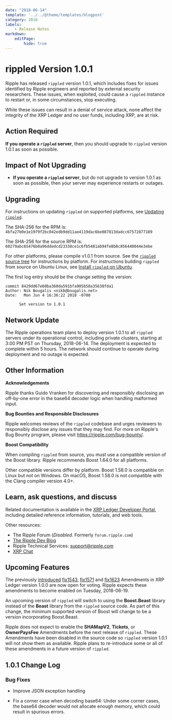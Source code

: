 ```yaml
---
date: "2018-06-14"
template: '../../@theme/templates/blogpost'
category: 2018
labels:
    - Release Notes
markdown:
    editPage:
        hide: true
---
```

# rippled Version 1.0.1

Ripple has released `rippled` version 1.0.1, which includes fixes for issues identified by Ripple engineers and reported by external security researchers. These issues, when exploited, could cause a `rippled` instance to restart or, in some circumstances, stop executing.

While these issues can result in a denial of service attack, none affect the integrity of the XRP Ledger and no user funds, including XRP, are at risk.

## Action Required

**If you operate a `rippled` server**, then you should upgrade to `rippled` version 1.0.1 as soon as possible.

## Impact of Not Upgrading

* **If you operate a `rippled` server**, but do not upgrade to version 1.0.1 as soon as possible, then your server may experience restarts or outages.

## Upgrading

For instructions on updating `rippled` on supported platforms, see [Updating `rippled`](https://developers.ripple.com/update-rippled.html).

The SHA-256 for the RPM is: `4bfa27b0e1e1979f2bc042edb9dd11ae4119dac6be087813dadcc67572877189`

The SHA-256 for the source RPM is: `60279abc65476b0a96ddedcd23338ce1c6fb5481ab94fe8b8c856448044e3ebe`

For other platforms, please compile v1.0.1 from source. See the [`rippled` source tree](https://github.com/ripple/rippled/tree/develop/Builds) for instructions by platform. For instructions building `rippled` from source on Ubuntu Linux, see [Install `rippled` on Ubuntu](https://developers.ripple.com/install-rippled.html#installation-on-ubuntu-with-alien).

The first log entry should be the change setting the version:

    commit 8429dd67e60ba360da591bfa905b58a35638fda1
    Author: Nik Bougalis <nikb@bougalis.net>
    Date:   Mon Jun 4 16:36:22 2018 -0700

          Set version to 1.0.1

## Network Update

The Ripple operations team plans to deploy version 1.0.1 to all `rippled` servers under its operational control, including private clusters, starting at 3:00 PM PST on Thursday, 2018-06-14. The deployment is expected to complete within 5 hours. The network should continue to operate during deployment and no outage is expected.

## Other Information

**Acknowledgements**

Ripple thanks Guido Vranken for discovering and responsibly disclosing an off-by-one error in the base64 decoder logic when handling malformed input.

**Bug Bounties and Responsible Disclosures**

Ripple welcomes reviews of the `rippled` codebase and urges reviewers to responsibly disclose any issues that they may find. For more on Ripple's Bug Bounty program, please visit <https://ripple.com/bug-bounty/>.

**Boost Compatibility**

When compiling `rippled` from source, you must use a compatible version of the Boost library. Ripple recommends Boost 1.64.0 for all platforms.

Other compatible versions differ by platform. Boost 1.58.0 is compatible on Linux but not on Windows. On macOS, Boost 1.58.0 is not compatible with the Clang compiler version 4.0+.

## Learn, ask questions, and discuss

Related documentation is available in the [XRP Ledger Developer Portal](https://developers.ripple.com/index.html), including detailed reference information, tutorials, and web tools.

Other resources:

* The Ripple Forum (_Disabled._ Formerly `forum.ripple.com`)
* [The Ripple Dev Blog](https://developers.ripple.com/blog/)
* Ripple Technical Services: <support@ripple.com>
* [XRP Chat](http://www.xrpchat.com/)


## Upcoming Features

The previously [introduced](https://developers.ripple.com/blog/2018/rippled-1.0.0.html) [fix1543](https://developers.ripple.com/known-amendments.html#fix1543), [fix1571](https://developers.ripple.com/known-amendments.html#fix1571) and [fix1623](https://developers.ripple.com/known-amendments.html#fix1623) Amendments in XRP Ledger version 1.0.0 are now open for voting. Ripple expects these amendments to become enabled on Tuesday, 2018-06-19.

An upcoming version of `rippled` will switch to using the **Boost.Beast** library instead of the **Beast** library from the `rippled` source code. As part of this change, the minimum supported version of Boost will change to be a version incorporating Boost.Beast.

Ripple does not expect to enable the **SHAMapV2**, **Tickets**, or **OwnerPaysFee** Amendments before the next release of `rippled`. These Amendments have been disabled in the source code so `rippled` version 1.0.1 will not show them as available. Ripple plans to re-introduce some or all of these amendments in a future version of `rippled`.


## 1.0.1 Change Log

### Bug Fixes

* Improve JSON exception handling

* Fix a corner case when decoding base64: Under some corner cases, the base64 decoder would not allocate enough memory, which could result in spurious errors.
